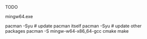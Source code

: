 TODO

mingw64.exe

pacman -Syu # update pacman itself
pacman -Syu # update other packages
pacman -S mingw-w64-x86_64-gcc cmake make
